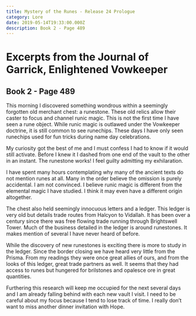```yaml
---
title: Mystery of the Runes - Release 24 Prologue
category: Lore
date: 2019-05-14T19:33:00.000Z
description: Book 2 - Page 489
---
```

# Excerpts from the Journal of Garrick, Enlightened Vowkeeper

## Book 2 - Page 489

This morning I discovered something wondrous within a seemingly forgotten old merchant chest: a runestone. These old relics allow their caster to focus and channel runic magic. This is not the first time I have seen a rune object. While runic magic is outlawed under the Vowkeeper doctrine, it is still common to see runechips. These days I have only seen runechips used for fun tricks during name day celebrations.

My curiosity got the best of me and I must confess I had to know if it would still activate. Before I knew it I dashed from one end of the vault to the other in an instant. The runestone works! I feel guilty admitting my exhilaration.

I have spent many hours contemplating why many of the ancient texts do not mention runes at all. Many in the order believe the omission is purely accidental. I am not convinced. I believe runic magic is different from the elemental magic I have studied. I think it may even have a different origin altogether.

The chest also held seemingly innocuous letters and a ledger. This ledger is very old but details trade routes from Halcyon to Vidallah. It has been over a century since there was free flowing trade running through Brightswell Tower. Much of the business detailed in the ledger is around runestones. It makes mention of several I have never heard of before.

While the discovery of new runestones is exciting there is more to study in the ledger. Since the border closing we have heard very little from the Prisma. From my readings they were once great allies of ours, and from the looks of this ledger, great trade partners as well. It seems that they had access to runes but hungered for brilstones and opalesce ore in great quantities.

Furthering this research will keep me occupied for the next several days and I am already falling behind with each new vault I visit. I need to be careful about my focus because I tend to lose track of time. I really don’t want to miss another dinner invitation with Hope.
